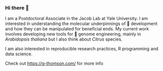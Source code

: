 ### Hi there 👋

I am a Postdoctoral Associate in the Jacob Lab at Yale University. I am interested in understanding the molecular underpinnings of 🌱 development and how they can be manipulated for beneficial ends. My current work involves developing new tools for 🌱 genome engineering, mainly in *Arabidopsis thaliana* but I also think about *Citrus* species.

I am also interested in reproducible research practices, R programming and data science.

Check out https://g-thomson.com/ for more info